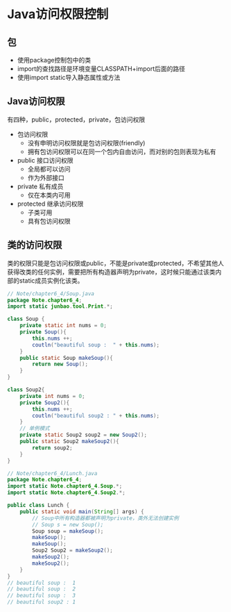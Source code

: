 # Java访问权限控制

## 包

* 使用package控制包中的类
* import的查找路径是环境变量CLASSPATH+import后面的路径
* 使用import static导入静态属性或方法

## Java访问权限

有四种，public，protected，private，包访问权限

* 包访问权限
  * 没有申明访问权限就是包访问权限(friendly)
  * 拥有包访问权限可以在同一个包内自由访问，而对别的包则表现为私有
* public 接口访问权限
  * 全局都可以访问
  * 作为外部接口
* private 私有成员
  * 仅在本类内可用
* protected 继承访问权限
  * 子类可用
  * 具有包访问权限

## 类的访问权限

类的权限只能是包访问权限或public，不能是private或protected，不希望其他人获得改类的任何实例，需要把所有构造器声明为private，这时候只能通过该类内部的static成员实例化该类。

```java
// Note/chapter6_4/Soup.java
package Note.chapter6_4;
import static junbao.tool.Print.*;

class Soup {
    private static int nums = 0;
    private Soup(){
        this.nums ++;
        coutln("beautiful soup :  " + this.nums);
    }
    public static Soup makeSoup(){
        return new Soup();
    }
}

class Soup2{
    private int nums = 0;
    private Soup2(){
        this.nums ++;
        coutln("beautiful soup2 : " + this.nums);
    }
    // 单例模式
    private static Soup2 soup2 = new Soup2();
    public static Soup2 makeSoup2(){
        return soup2;
    }
}
```

```java
// Note/chapter6_4/Lunch.java
package Note.chapter6_4;
import static Note.chapter6_4.Soup.*;
import static Note.chapter6_4.Soup2.*;

public class Lunch {
    public static void main(String[] args) {
        // Soup中所有构造器都被声明为private，类外无法创建实例
        // Soup s = new Soup();
        Soup soup = makeSoup();
        makeSoup();
        makeSoup();
        Soup2 Soup2 = makeSoup2();
        makeSoup2();
        makeSoup2();
    }
}
// beautiful soup :  1
// beautiful soup :  2
// beautiful soup :  3
// beautiful soup2 : 1

```
